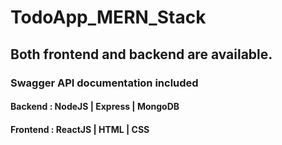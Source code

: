 # TodoApp_MERN_Stack

## Both frontend and backend are available.

### Swagger API documentation included

#### Backend : NodeJS | Express | MongoDB
#### Frontend : ReactJS | HTML | CSS


